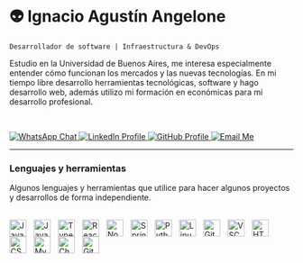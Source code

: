 # 👽 Ignacio Agustín Angelone
  ```
  Desarrollador de software | Infraestructura & DevOps
  ```

Estudio en la Universidad de Buenos Aires, me interesa especialmente entender cómo funcionan los mercados y las nuevas tecnologías. En mi tiempo libre desarrollo herramientas tecnológicas, software y hago desarrollo web, además utilizo mi formación en económicas para mí desarrollo profesional.


</br>

<p align="left">
  <a href="https://wa.me/1122867368">
    <img alt="WhatsApp Chat" title="Chat with me on WhatsApp" src="https://custom-icon-badges.demolab.com/badge/WhatsApp-Chat-%2325D366?logo=whatsapp&logoColor=white&style=for-the-badge"/>
  </a> 
  <a href="https://www.linkedin.com/in/ignacioangelone/">
    <img alt="LinkedIn Profile" title="Connect with me on LinkedIn" src="https://custom-icon-badges.demolab.com/badge/LinkedIn-Connect-%230077B5?logo=linkedin&logoColor=white&style=for-the-badge"/>
  </a> 
  <a href="https://github.com/iangelgit">
    <img alt="GitHub Profile" title="Follow me on GitHub" src="https://custom-icon-badges.demolab.com/github/followers/tuusuario?color=000000&logo=github&logoColor=white&style=for-the-badge&label=Follow"/>
  </a>
  <a href="mailto:iangel.oned@gmail.com">
    <img alt="Email Me" title="Send me an email" src="https://custom-icon-badges.demolab.com/badge/Gmail-Email-%23EA4335?logo=gmail&logoColor=white&style=for-the-badge"/>
  </a>
</p>

---

### Lenguajes y herramientas
Algunos lenguajes y herramientas que utilice para hacer algunos proyectos y desarrollos de forma independiente.

</br>
<img align="left" alt="Java" width="30px" style="padding-right:10px;" src="https://cdn.jsdelivr.net/gh/devicons/devicon/icons/java/java-original.svg"/>
<img align="left" alt="JavaScript" width="30px" style="padding-right:10px;" src="https://cdn.jsdelivr.net/gh/devicons/devicon/icons/javascript/javascript-original.svg"/>
<img align="left" alt="TypeScript" width="30px" style="padding-right:10px;" src="https://cdn.jsdelivr.net/gh/devicons/devicon/icons/typescript/typescript-original.svg"/>
<img align="left" alt="React" width="30px" style="padding-right:10px;" src="https://cdn.jsdelivr.net/gh/devicons/devicon/icons/react/react-original.svg"/>
<img align="left" alt="Node.js" width="30px" style="padding-right:10px;" src="https://cdn.jsdelivr.net/gh/devicons/devicon/icons/nodejs/nodejs-original.svg"/>
<img align="left" alt="Spring" width="30px" style="padding-right:10px;" src="https://cdn.jsdelivr.net/gh/devicons/devicon/icons/spring/spring-original.svg"/>
<img align="left" alt="Python" width="30px" style="padding-right:10px;" src="https://cdn.jsdelivr.net/gh/devicons/devicon/icons/python/python-original.svg"/>
<img align="left" alt="Linux" width="30px" style="padding-right:10px;" src="https://cdn.jsdelivr.net/gh/devicons/devicon/icons/linux/linux-original.svg"/>
<img align="left" alt="Git" width="30px" style="padding-right:10px;" src="https://cdn.jsdelivr.net/gh/devicons/devicon/icons/git/git-original.svg"/>
<img align="left" alt="VSCode" width="30px" style="padding-right:10px;" src="https://cdn.jsdelivr.net/gh/devicons/devicon/icons/vscode/vscode-original.svg"/>
<img align="left" alt="HTML5" width="30px" style="padding-right:10px;" src="https://cdn.jsdelivr.net/gh/devicons/devicon/icons/html5/html5-original.svg"/>
<img align="left" alt="CSS3" width="30px" style="padding-right:10px;" src="https://cdn.jsdelivr.net/gh/devicons/devicon/icons/css3/css3-original.svg"/>
<img align="left" alt="MySQL" width="30px" style="padding-right:10px;" src="https://cdn.jsdelivr.net/gh/devicons/devicon/icons/mysql/mysql-original.svg"/>
<img align="left" alt="ChatGPT" width="30px" style="padding-right:10px;" src="https://cdn.jsdelivr.net/gh/simple-icons/simple-icons/icons/openai.svg"/>
<img align="left" alt="GitHub Copilot" width="30px" style="padding-right:10px;" src="https://cdn.jsdelivr.net/gh/simple-icons/simple-icons/icons/githubcopilot.svg"/>
<br/>
